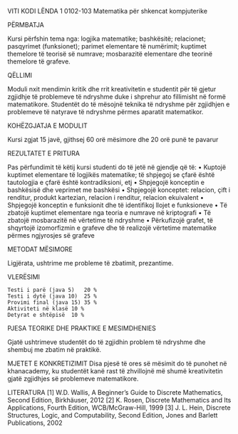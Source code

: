 VITI	KODI	LËNDA
     1				    0102-103			Matematika për shkencat kompjuterike

PËRMBATJA

Kursi përfshin tema nga: logjika matematike; bashkësitë;  relacionet; pasqyrimet (funksionet); parimet elementare të numërimit; kuptimet themelore të teorisë së numrave; mosbarazitë elementare dhe teorinë themelore të grafeve.

QËLLIMI

Moduli nxit mendimin kritik dhe rrit kreativitetin e studentit për të gjetur zgjidhje të problemeve të ndryshme duke i shprehur ato fillimisht në formë matematikore.
Studentët do të mësojnë teknika të ndryshme për zgjidhjen e problemeve të natyrave të ndryshme përmes aparatit matematikor.

KOHËZGJATJA E MODULIT

Kursi zgjat 15 javë, gjithsej 60 orë mësimore dhe 20 orë punë te pavarur

REZULTATET E PRITURA

Pas përfundimit të këtij kursi studenti do të jetë në gjendje që të: 
      •	Kuptojë kuptimet elementare të logjikës matematike; të shpjegoj se çfarë është tautologjia e çfarë është kontradiksioni, etj
      •	Shpjegojë konceptin e bashkësisë dhe veprimet me bashkësi
      •	Shpjegojë konceptet: relacion, çift i renditur, produkt kartezian, relacion i renditur, relacion ekuivalent
      •	Shpjegojë konceptin e funksionit dhe të identifikoj llojet e funksioneve
      •	Të zbatojë kuptimet elementare nga teoria e numrave në kriptografi
      •	Të zbatojë mosbarazitë në vërtetime të ndryshme
      •	Përkufizojë grafet, të shqyrtojë izomorfizmin e grafeve dhe të realizojë vërtetime matematike përmes ngjyrosjes së grafeve 

METODAT MËSIMORE

Ligjërata, ushtrime me probleme të zbatimit, prezantime.

VLERËSIMI

    Testi i parë (java 5)	20 %
    Testi i dytë (java 10)	25 %
    Provimi final (java 15)	35 %
    Aktiviteti në klasë	10 %
    Detyrat e shtëpisë	10 %

PJESA TEORIKE DHE PRAKTIKE E MESIMDHENIES

Gjatë ushtrimeve studentët do të zgjidhin problem të ndryshme dhe shembuj me zbatim në praktikë.

MJETET E KONKRETIZIMIT
Disa pjesë të ores së mësimit do të punohet në khanacademy, ku studentët kanë rast të zhvillojnë më shumë kreativitetin gjatë zgjidhjes së problemeve matematikore.

LITERATURA
[1] W.D. Wallis, A Beginner’s Guide to Discrete Mathematics, Second Edition, Birkhäuser, 2012 
[2] K. Rosen, Discrete Mathematics and Its Applications,  Fourth Edition, WCB/McGraw-Hill, 1999
[3] J. L. Hein, Discrete Structures, Logic, and Computability, Second Edition, Jones and Barlett Publications, 2002
